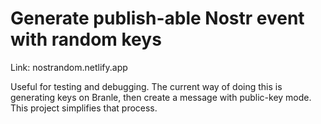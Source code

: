 # Generate publish-able Nostr event with random keys
Link: nostrandom.netlify.app

Useful for testing and debugging. The current way of doing this is generating keys on Branle, then create a message with public-key mode. This project simplifies that process.